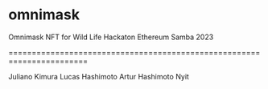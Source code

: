# omnimask
Omnimask NFT for Wild Life
Hackaton Ethereum Samba 2023 

=======================================================================

Juliano Kimura
Lucas Hashimoto
Artur Hashimoto 
Nyit 

